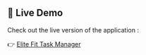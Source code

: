 ## 🚀 Live Demo

Check out the live version of the application :

👉 [Elite Fit Task Manager](elite-fit-task-ten.vercel.app)

